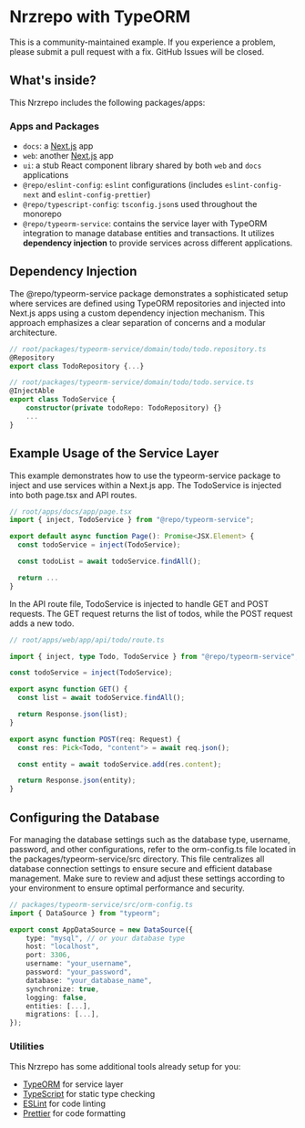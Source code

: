 # Nrzrepo with TypeORM

This is a community-maintained example. If you experience a problem, please submit a pull request with a fix. GitHub Issues will be closed.

## What's inside?

This Nrzrepo includes the following packages/apps:

### Apps and Packages

- `docs`: a [Next.js](https://nextjs.org/) app
- `web`: another [Next.js](https://nextjs.org/) app
- `ui`: a stub React component library shared by both `web` and `docs` applications
- `@repo/eslint-config`: `eslint` configurations (includes `eslint-config-next` and `eslint-config-prettier`)
- `@repo/typescript-config`: `tsconfig.json`s used throughout the monorepo
- `@repo/typeorm-service`: contains the service layer with TypeORM integration to manage database entities and transactions. It utilizes **dependency injection** to provide services across different applications.

## Dependency Injection

The @repo/typeorm-service package demonstrates a sophisticated setup where services are defined using TypeORM repositories and injected into Next.js apps using a custom dependency injection mechanism. This approach emphasizes a clear separation of concerns and a modular architecture.

```typescript
// root/packages/typeorm-service/domain/todo/todo.repository.ts
@Repository
export class TodoRepository {...}

// root/packages/typeorm-service/domain/todo/todo.service.ts
@InjectAble
export class TodoService {
    constructor(private todoRepo: TodoRepository) {}
    ...
}
```

## Example Usage of the Service Layer

This example demonstrates how to use the typeorm-service package to inject and use services within a Next.js app. The TodoService is injected into both page.tsx and API routes.

```typescript
// root/apps/docs/app/page.tsx
import { inject, TodoService } from "@repo/typeorm-service";

export default async function Page(): Promise<JSX.Element> {
  const todoService = inject(TodoService);

  const todoList = await todoService.findAll();

  return ...
}
```

In the API route file, TodoService is injected to handle GET and POST requests. The GET request returns the list of todos, while the POST request adds a new todo.

```typescript
// root/apps/web/app/api/todo/route.ts

import { inject, type Todo, TodoService } from "@repo/typeorm-service";

const todoService = inject(TodoService);

export async function GET() {
  const list = await todoService.findAll();

  return Response.json(list);
}

export async function POST(req: Request) {
  const res: Pick<Todo, "content"> = await req.json();

  const entity = await todoService.add(res.content);

  return Response.json(entity);
}
```

## Configuring the Database

For managing the database settings such as the database type, username, password, and other configurations, refer to the orm-config.ts file located in the packages/typeorm-service/src directory. This file centralizes all database connection settings to ensure secure and efficient database management. Make sure to review and adjust these settings according to your environment to ensure optimal performance and security.

```typescript
// packages/typeorm-service/src/orm-config.ts
import { DataSource } from "typeorm";

export const AppDataSource = new DataSource({
    type: "mysql", // or your database type
    host: "localhost",
    port: 3306,
    username: "your_username",
    password: "your_password",
    database: "your_database_name",
    synchronize: true,
    logging: false,
    entities: [...],
    migrations: [...],
});

```

### Utilities

This Nrzrepo has some additional tools already setup for you:

- [TypeORM](https://typeorm.io/) for service layer
- [TypeScript](https://www.typescriptlang.org/) for static type checking
- [ESLint](https://eslint.org/) for code linting
- [Prettier](https://prettier.io) for code formatting
